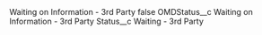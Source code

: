 <?xml version="1.0" encoding="UTF-8"?>
<CustomMetadata xmlns="http://soap.sforce.com/2006/04/metadata" xmlns:xsi="http://www.w3.org/2001/XMLSchema-instance" xmlns:xsd="http://www.w3.org/2001/XMLSchema">
    <label>Waiting on Information - 3rd Party</label>
    <protected>false</protected>
    <values>
        <field>OMDStatus__c</field>
        <value xsi:type="xsd:string">Waiting on Information - 3rd Party</value>
    </values>
    <values>
        <field>Status__c</field>
        <value xsi:type="xsd:string">Waiting - 3rd Party</value>
    </values>
</CustomMetadata>
